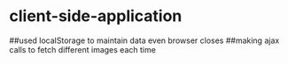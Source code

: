 # client-side-application
##used localStorage to maintain data even browser closes
##making ajax calls to fetch different images each time
